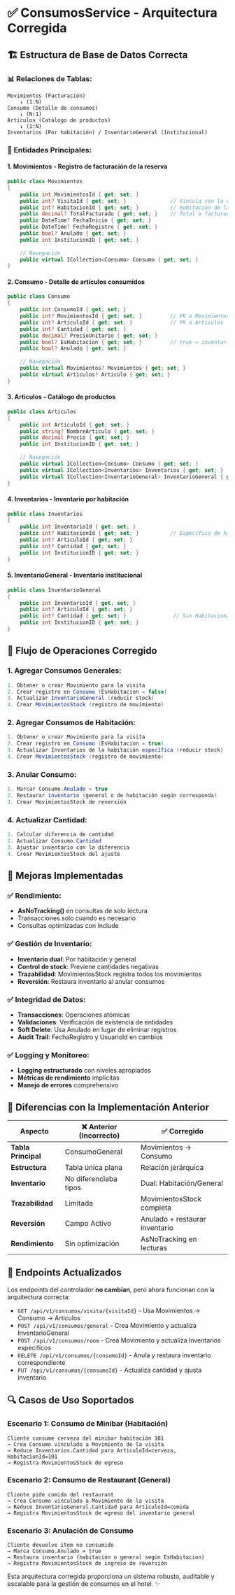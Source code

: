 # ✅ ConsumosService - Arquitectura Corregida

## 🏗️ **Estructura de Base de Datos Correcta**

### **📊 Relaciones de Tablas:**

```
Movimientos (Facturación)
    ↓ (1:N)
Consumo (Detalle de consumos)
    ↓ (N:1)
Articulos (Catálogo de productos)
    ↓ (1:N)
Inventarios (Por habitación) / InventarioGeneral (Institucional)
```

### **🔗 Entidades Principales:**

#### **1. Movimientos** - Registro de facturación de la reserva
```csharp
public class Movimientos
{
    public int MovimientosId { get; set; }
    public int? VisitaId { get; set; }              // Vincula con la visita
    public int? HabitacionId { get; set; }          // Habitación de la reserva
    public decimal? TotalFacturado { get; set; }    // Total a facturar
    public DateTime? FechaInicio { get; set; }
    public DateTime? FechaRegistro { get; set; }
    public bool? Anulado { get; set; }
    public int InstitucionID { get; set; }
    
    // Navegación
    public virtual ICollection<Consumo> Consumo { get; set; }
}
```

#### **2. Consumo** - Detalle de artículos consumidos
```csharp
public class Consumo
{
    public int ConsumoId { get; set; }
    public int? MovimientosId { get; set; }         // FK a Movimientos
    public int? ArticuloId { get; set; }            // FK a Articulos
    public int? Cantidad { get; set; }
    public decimal? PrecioUnitario { get; set; }
    public bool? EsHabitacion { get; set; }         // true = inventario habitación, false = general
    public bool? Anulado { get; set; }
    
    // Navegación
    public virtual Movimientos? Movimientos { get; set; }
    public virtual Articulos? Articulo { get; set; }
}
```

#### **3. Articulos** - Catálogo de productos
```csharp
public class Articulos
{
    public int ArticuloId { get; set; }
    public string? NombreArticulo { get; set; }
    public decimal Precio { get; set; }
    public int InstitucionID { get; set; }
    
    // Navegación
    public virtual ICollection<Consumo> Consumo { get; set; }
    public virtual ICollection<Inventarios> Inventarios { get; set; }        // Inventario por habitación
    public virtual ICollection<InventarioGeneral> InventarioGeneral { get; set; } // Inventario general
}
```

#### **4. Inventarios** - Inventario por habitación
```csharp
public class Inventarios
{
    public int InventarioId { get; set; }
    public int? HabitacionId { get; set; }          // Específico de habitación
    public int? ArticuloId { get; set; }
    public int? Cantidad { get; set; }
    public int InstitucionID { get; set; }
}
```

#### **5. InventarioGeneral** - Inventario institucional
```csharp
public class InventarioGeneral
{
    public int InventarioId { get; set; }
    public int? ArticuloId { get; set; }
    public int? Cantidad { get; set; }               // Sin HabitacionId = general
    public int InstitucionID { get; set; }
}
```

## 🔄 **Flujo de Operaciones Corregido**

### **1. Agregar Consumos Generales:**
```csharp
1. Obtener o crear Movimiento para la visita
2. Crear registro en Consumo (EsHabitacion = false)
3. Actualizar InventarioGeneral (reducir stock)
4. Crear MovimientosStock (registro de movimiento)
```

### **2. Agregar Consumos de Habitación:**
```csharp
1. Obtener o crear Movimiento para la visita
2. Crear registro en Consumo (EsHabitacion = true)
3. Actualizar Inventarios de la habitación específica (reducir stock)
4. Crear MovimientosStock (registro de movimiento)
```

### **3. Anular Consumo:**
```csharp
1. Marcar Consumo.Anulado = true
2. Restaurar inventario (general o de habitación según corresponda)
3. Crear MovimientosStock de reversión
```

### **4. Actualizar Cantidad:**
```csharp
1. Calcular diferencia de cantidad
2. Actualizar Consumo.Cantidad
3. Ajustar inventario con la diferencia
4. Crear MovimientosStock del ajuste
```

## 🚀 **Mejoras Implementadas**

### **✅ Rendimiento:**
- **AsNoTracking()** en consultas de solo lectura
- Transacciones solo cuando es necesario
- Consultas optimizadas con Include

### **✅ Gestión de Inventario:**
- **Inventario dual**: Por habitación y general
- **Control de stock**: Previene cantidades negativas
- **Trazabilidad**: MovimientosStock registra todos los movimientos
- **Reversión**: Restaura inventario al anular consumos

### **✅ Integridad de Datos:**
- **Transacciones**: Operaciones atómicas
- **Validaciones**: Verificación de existencia de entidades
- **Soft Delete**: Usa Anulado en lugar de eliminar registros
- **Audit Trail**: FechaRegistro y UsuarioId en cambios

### **✅ Logging y Monitoreo:**
- **Logging estructurado** con niveles apropiados
- **Métricas de rendimiento** implícitas
- **Manejo de errores** comprehensivo

## 📝 **Diferencias con la Implementación Anterior**

| Aspecto | ❌ Anterior (Incorrecto) | ✅ Corregido |
|---------|-------------------------|-------------|
| **Tabla Principal** | ConsumoGeneral | Movimientos → Consumo |
| **Estructura** | Tabla única plana | Relación jerárquica |
| **Inventario** | No diferenciaba tipos | Dual: Habitación/General |
| **Trazabilidad** | Limitada | MovimientosStock completa |
| **Reversión** | Campo Activo | Anulado + restaurar inventario |
| **Rendimiento** | Sin optimización | AsNoTracking en lecturas |

## 🎯 **Endpoints Actualizados**

Los endpoints del controlador **no cambian**, pero ahora funcionan con la arquitectura correcta:

- `GET /api/v1/consumos/visita/{visitaId}` - Usa Movimientos → Consumo → Articulos
- `POST /api/v1/consumos/general` - Crea Movimiento y actualiza InventarioGeneral
- `POST /api/v1/consumos/room` - Crea Movimiento y actualiza Inventarios específicos
- `DELETE /api/v1/consumos/{consumoId}` - Anula y restaura inventario correspondiente
- `PUT /api/v1/consumos/{consumoId}` - Actualiza cantidad y ajusta inventario

## 🔍 **Casos de Uso Soportados**

### **Escenario 1: Consumo de Minibar (Habitación)**
```
Cliente consume cerveza del minibar habitación 101
→ Crea Consumo vinculado a Movimiento de la visita
→ Reduce Inventarios.Cantidad para ArticuloId=cerveza, HabitacionId=101
→ Registra MovimientosStock de egreso
```

### **Escenario 2: Consumo de Restaurant (General)**
```
Cliente pide comida del restaurant
→ Crea Consumo vinculado a Movimiento de la visita
→ Reduce InventarioGeneral.Cantidad para ArticuloId=comida
→ Registra MovimientosStock de egreso del inventario general
```

### **Escenario 3: Anulación de Consumo**
```
Cliente devuelve item no consumido
→ Marca Consumo.Anulado = true
→ Restaura inventario (habitación o general según EsHabitacion)
→ Registra MovimientosStock de ingreso de reversión
```

Esta arquitectura corregida proporciona un sistema robusto, auditable y escalable para la gestión de consumos en el hotel. ✨